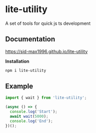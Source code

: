 # lite-utility

A set of tools for quick js ts development

## Documentation

https://sid-max1996.github.io/lite-utility

**Installation**

```bash
npm i lite-utility
```

## Example

```js
import { wait } from 'lite-utility';

(async () => {
  console.log('Start');
  await wait(5000);
  console.log('End');
})();
```

